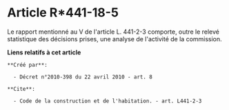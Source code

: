 # Article R*441-18-5

Le rapport mentionné au V de l'article L. 441-2-3 comporte, outre le relevé statistique des décisions prises, une analyse de
l'activité de la commission.

**Liens relatifs à cet article**

	**Créé par**:

	  - Décret n°2010-398 du 22 avril 2010 - art. 8

	**Cite**:

	  - Code de la construction et de l'habitation. - art. L441-2-3
